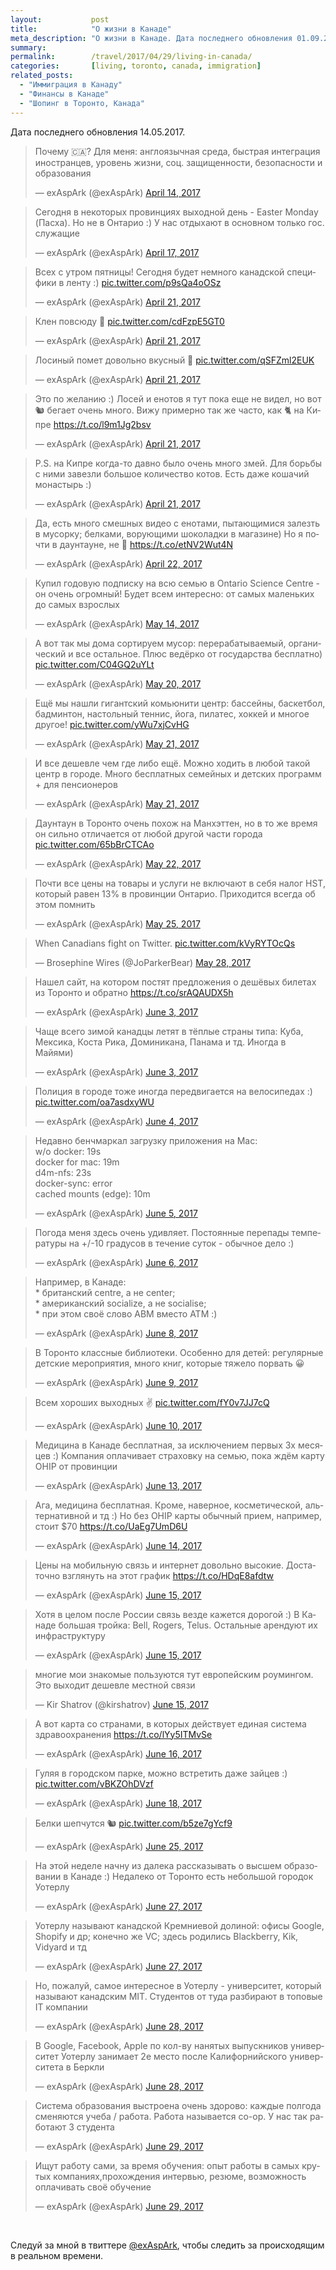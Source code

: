 ```yaml
---
layout:           post
title:            "О жизни в Канаде"
meta_description: "О жизни в Канаде. Дата последнего обновления 01.09.2017. Следуй за мной в твиттере @exAspArk, чтобы следить за происходящим в реальном времени :)"
summary:
permalink:        /travel/2017/04/29/living-in-canada/
categories:       [living, toronto, canada, immigration]
related_posts:
  - "Иммиграция в Канаду"
  - "Финансы в Канаде"
  - "Шопинг в Торонто, Канада"
---
```


Дата последнего обновления 14.05.2017.

<script src="//platform.twitter.com/widgets.js" charset="utf-8"></script>

<blockquote class="twitter-tweet" data-lang="en" data-link-color="#0076df" data-align="center"><p lang="ru" dir="ltr">Почему 🇨🇦? Для меня: англоязычная среда, быстрая интеграция иностранцев, уровень жизни, соц. защищенности, безопасности и образования</p>&mdash; exAspArk (@exAspArk) <a href="https://twitter.com/exAspArk/status/852765130605568000">April 14, 2017</a></blockquote>
<blockquote class="twitter-tweet" data-lang="en" data-link-color="#0076df" data-align="center"><p lang="ru" dir="ltr">Сегодня в некоторых провинциях выходной день - Easter Monday (Пасха). Но не в Онтарио :) У нас отдыхают в основном только гос. служащие</p>&mdash; exAspArk (@exAspArk) <a href="https://twitter.com/exAspArk/status/853852520065708032">April 17, 2017</a></blockquote>
<blockquote class="twitter-tweet" data-lang="en" data-link-color="#0076df" data-align="center"><p lang="ru" dir="ltr">Всех с утром пятницы! Сегодня будет немного канадской специфики в ленту :) <a href="https://t.co/p9sQa4oOSz">pic.twitter.com/p9sQa4oOSz</a></p>&mdash; exAspArk (@exAspArk) <a href="https://twitter.com/exAspArk/status/855302058760519680">April 21, 2017</a></blockquote>
<blockquote class="twitter-tweet" data-lang="en" data-link-color="#0076df" data-align="center"><p lang="ru" dir="ltr">Клен повсюду 🍁 <a href="https://t.co/cdFzpE5GT0">pic.twitter.com/cdFzpE5GT0</a></p>&mdash; exAspArk (@exAspArk) <a href="https://twitter.com/exAspArk/status/855358467124670464">April 21, 2017</a></blockquote>
<blockquote class="twitter-tweet" data-lang="en" data-link-color="#0076df" data-align="center"><p lang="ru" dir="ltr">Лосиный помет довольно вкусный 💩 <a href="https://t.co/qSFZml2EUK">pic.twitter.com/qSFZml2EUK</a></p>&mdash; exAspArk (@exAspArk) <a href="https://twitter.com/exAspArk/status/855474713409335301">April 21, 2017</a></blockquote>
<blockquote class="twitter-tweet" data-lang="en" data-link-color="#0076df" data-align="center"><p lang="ru" dir="ltr">Это по желанию :) Лосей и енотов я тут пока еще не видел, но вот 🐿️ бегает очень много. Вижу примерно так же часто, как 🐈 на Кипре <a href="https://t.co/l9m1Jg2bsv">https://t.co/l9m1Jg2bsv</a></p>&mdash; exAspArk (@exAspArk) <a href="https://twitter.com/exAspArk/status/855552407295668224">April 21, 2017</a></blockquote>
<blockquote class="twitter-tweet" data-lang="en" data-link-color="#0076df" data-align="center" data-conversation="none"><p lang="ru" dir="ltr">P.S. на Кипре когда-то давно было очень много змей. Для борьбы с ними завезли большое количество котов. Есть даже кошачий монастырь :)</p>&mdash; exAspArk (@exAspArk) <a href="https://twitter.com/exAspArk/status/855553525279064064">April 21, 2017</a></blockquote>
<blockquote class="twitter-tweet" data-lang="en" data-link-color="#0076df" data-align="center"><p lang="ru" dir="ltr">Да, есть много смешных видео с енотами, пытающимися залезть в мусорку; белками, ворующими шоколадки в магазине) Но я почти в даунтауне, не 👀 <a href="https://t.co/etNV2Wut4N">https://t.co/etNV2Wut4N</a></p>&mdash; exAspArk (@exAspArk) <a href="https://twitter.com/exAspArk/status/855772448482111489">April 22, 2017</a></blockquote>
<blockquote class="twitter-tweet" data-lang="en" data-link-color="#0076df" data-align="center"><p lang="ru" dir="ltr">Купил годовую подписку на всю семью в Ontario Science Centre - он очень огромный! Будет всем интересно: от самых маленьких до самых взрослых</p>&mdash; exAspArk (@exAspArk) <a href="https://twitter.com/exAspArk/status/863636875344568320">May 14, 2017</a></blockquote>
<blockquote class="twitter-tweet" data-lang="en" data-link-color="#0076df" data-align="center"><p lang="ru" dir="ltr">А вот так мы дома сортируем мусор: перерабатываемый, органический и все остальное. Плюс ведёрко от государства бесплатно) <a href="https://t.co/C04GQ2uYLt">pic.twitter.com/C04GQ2uYLt</a></p>&mdash; exAspArk (@exAspArk) <a href="https://twitter.com/exAspArk/status/865811248415481856">May 20, 2017</a></blockquote>
<blockquote class="twitter-tweet" data-lang="en" data-link-color="#0076df" data-align="center"><p lang="ru" dir="ltr">Ещё мы нашли гигантский комьюнити центр: бассейны, баскетбол, бадминтон, настольный теннис, йога, пилатес, хоккей и многое другое! <a href="https://t.co/yWu7xjCvHG">pic.twitter.com/yWu7xjCvHG</a></p>&mdash; exAspArk (@exAspArk) <a href="https://twitter.com/exAspArk/status/866173641960108033">May 21, 2017</a></blockquote>
<blockquote class="twitter-tweet" data-lang="en" data-link-color="#0076df" data-align="center"><p lang="ru" dir="ltr">И все дешевле чем где либо ещё. Можно ходить в любой такой центр в городе. Много бесплатных семейных и детских программ + для пенсионеров</p>&mdash; exAspArk (@exAspArk) <a href="https://twitter.com/exAspArk/status/866173894234972160">May 21, 2017</a></blockquote>
<blockquote class="twitter-tweet" data-lang="en" data-link-color="#0076df" data-align="center"><p lang="ru" dir="ltr">Даунтаун в Торонто очень похож на Манхэттен, но в то же время он сильно отличается от любой другой части города <a href="https://t.co/65bBrCTCAo">pic.twitter.com/65bBrCTCAo</a></p>&mdash; exAspArk (@exAspArk) <a href="https://twitter.com/exAspArk/status/866536038088527872">May 22, 2017</a></blockquote>
<blockquote class="twitter-tweet" data-lang="en" data-link-color="#0076df" data-align="center"><p lang="ru" dir="ltr">Почти все цены на товары и услуги не включают в себя налог HST, который равен 13% в провинции Онтарио. Приходится всегда об этом помнить</p>&mdash; exAspArk (@exAspArk) <a href="https://twitter.com/exAspArk/status/867623258908237824">May 25, 2017</a></blockquote>
<blockquote class="twitter-tweet" data-lang="en" data-link-color="#0076df" data-align="center"><p lang="en" dir="ltr">When Canadians fight on Twitter. <a href="https://t.co/kVyRYTOcQs">pic.twitter.com/kVyRYTOcQs</a></p>&mdash; Brosephine Wires (@JoParkerBear) <a href="https://twitter.com/JoParkerBear/status/868714546525069313">May 28, 2017</a></blockquote>
<blockquote class="twitter-tweet" data-lang="en" data-link-color="#0076df" data-align="center"><p lang="ru" dir="ltr">Нашел сайт, на котором постят предложения о дешёвых билетах из Торонто и обратно <a href="https://t.co/srAQAUDX5h">https://t.co/srAQAUDX5h</a></p>&mdash; exAspArk (@exAspArk) <a href="https://twitter.com/exAspArk/status/870884529413771265">June 3, 2017</a></blockquote>
<blockquote class="twitter-tweet" data-lang="en" data-link-color="#0076df" data-align="center"><p lang="ru" dir="ltr">Чаще всего зимой канадцы летят в тёплые страны типа: Куба, Мексика, Коста Рика, Доминикана, Панама и тд. Иногда в Майями)</p>&mdash; exAspArk (@exAspArk) <a href="https://twitter.com/exAspArk/status/870884854740787200">June 3, 2017</a></blockquote>
<blockquote class="twitter-tweet" data-lang="en" data-link-color="#0076df" data-align="center"><p lang="ru" dir="ltr">Полиция в городе тоже иногда передвигается на велосипедах :) <a href="https://t.co/oa7asdxyWU">pic.twitter.com/oa7asdxyWU</a></p>&mdash; exAspArk (@exAspArk) <a href="https://twitter.com/exAspArk/status/871246926674571264">June 4, 2017</a></blockquote>
<blockquote class="twitter-tweet" data-lang="en" data-link-color="#0076df" data-align="center"><p lang="und" dir="ltr">Недавно бенчмаркал загрузку приложения на Mac:<br>w/o docker: 19s<br>docker for mac: 19m<br>d4m-nfs: 23s<br>docker-sync: error<br>cached mounts (edge): 10m</p>&mdash; exAspArk (@exAspArk) <a href="https://twitter.com/exAspArk/status/871609543712796673">June 5, 2017</a></blockquote>
<blockquote class="twitter-tweet" data-lang="en" data-link-color="#0076df" data-align="center"><p lang="ru" dir="ltr">Погода меня здесь очень удивляет. Постоянные перепады температуры на +/-10 градусов в течение суток - обычное дело :)</p>&mdash; exAspArk (@exAspArk) <a href="https://twitter.com/exAspArk/status/871971703982882816">June 6, 2017</a></blockquote>
<blockquote class="twitter-tweet" data-lang="en" data-link-color="#0076df" data-align="center"><p lang="ru" dir="ltr">Например, в Канаде:<br>* британский centre, а не center;<br>* американский socialize, а не socialise;<br>* при этом своё слово ABM вместо ATM :)</p>&mdash; exAspArk (@exAspArk) <a href="https://twitter.com/exAspArk/status/872696898108436483">June 8, 2017</a></blockquote>
<blockquote class="twitter-tweet" data-lang="en" data-link-color="#0076df" data-align="center"><p lang="ru" dir="ltr">В Торонто классные библиотеки. Особенно для детей: регулярные детские мероприятия, много книг, которые тяжело порвать 😀</p>&mdash; exAspArk (@exAspArk) <a href="https://twitter.com/exAspArk/status/873058911430955008">June 9, 2017</a></blockquote>
<blockquote class="twitter-tweet" data-lang="en" data-link-color="#0076df" data-align="center"><p lang="ru" dir="ltr">Всем хороших выходных ✌️ <a href="https://t.co/fY0v7JJ7cQ">pic.twitter.com/fY0v7JJ7cQ</a></p>&mdash; exAspArk (@exAspArk) <a href="https://twitter.com/exAspArk/status/873421485251145728">June 10, 2017</a></blockquote>
<blockquote class="twitter-tweet" data-lang="en" data-link-color="#0076df" data-align="center"><p lang="ru" dir="ltr">Медицина в Канаде бесплатная, за исключением первых 3х месяцев :) Компания оплачивает страховку на семью, пока ждём карту OHIP от провинции</p>&mdash; exAspArk (@exAspArk) <a href="https://twitter.com/exAspArk/status/874508620137889792">June 13, 2017</a></blockquote>
<blockquote class="twitter-tweet" data-lang="en" data-link-color="#0076df" data-align="center"><p lang="ru" dir="ltr">Ага, медицина бесплатная. Кроме, наверное, косметической, альтернативной и тд :) Но без OHIP карты обычный прием, например, стоит $70 <a href="https://t.co/UaEg7UmD6U">https://t.co/UaEg7UmD6U</a></p>&mdash; exAspArk (@exAspArk) <a href="https://twitter.com/exAspArk/status/874959426318479366">June 14, 2017</a></blockquote>
<blockquote class="twitter-tweet" data-lang="en" data-link-color="#0076df" data-align="center"><p lang="ru" dir="ltr">Цены на мобильную связь и интернет довольно высокие. Достаточно взглянуть на этот график <a href="https://t.co/HDqE8afdtw">https://t.co/HDqE8afdtw</a></p>&mdash; exAspArk (@exAspArk) <a href="https://twitter.com/exAspArk/status/875233348641325056">June 15, 2017</a></blockquote>
<blockquote class="twitter-tweet" data-lang="en" data-link-color="#0076df" data-align="center"><p lang="ru" dir="ltr">Хотя в целом после России связь везде кажется дорогой :) В Канаде большая тройка: Bell, Rogers, Telus. Остальные арендуют их инфраструктуру</p>&mdash; exAspArk (@exAspArk) <a href="https://twitter.com/exAspArk/status/875233585132908544">June 15, 2017</a></blockquote>
<blockquote class="twitter-tweet" data-lang="en" data-link-color="#0076df" data-align="center"><p lang="ru" dir="ltr">многие мои знакомые пользуются тут европейским роумингом. Это выходит дешевле местной связи</p>&mdash; Kir Shatrov (@kirshatrov) <a href="https://twitter.com/kirshatrov/status/875416835679825920">June 15, 2017</a></blockquote>
<blockquote class="twitter-tweet" data-lang="en" data-link-color="#0076df" data-align="center"><p lang="ru" dir="ltr">А вот карта со странами, в которых действует единая система здравоохранения <a href="https://t.co/lYy5ITMvSe">https://t.co/lYy5ITMvSe</a></p>&mdash; exAspArk (@exAspArk) <a href="https://twitter.com/exAspArk/status/875709462463619072">June 16, 2017</a></blockquote>
<blockquote class="twitter-tweet" data-lang="en" data-link-color="#0076df" data-align="center"><p lang="ru" dir="ltr">Гуляя в городском парке, можно встретить даже зайцев :) <a href="https://t.co/vBKZOhDVzf">pic.twitter.com/vBKZOhDVzf</a></p>&mdash; exAspArk (@exAspArk) <a href="https://twitter.com/exAspArk/status/876320480898285568">June 18, 2017</a></blockquote>
<blockquote class="twitter-tweet" data-lang="en" data-link-color="#0076df" data-align="center"><p lang="ru" dir="ltr">Белки шепчутся 🐿️ <a href="https://t.co/b5ze7gYcf9">pic.twitter.com/b5ze7gYcf9</a></p>&mdash; exAspArk (@exAspArk) <a href="https://twitter.com/exAspArk/status/878857086792282112">June 25, 2017</a></blockquote>
<blockquote class="twitter-tweet" data-lang="en" data-link-color="#0076df" data-align="center"><p lang="ru" dir="ltr">На этой неделе начну из далека рассказывать о высшем образовании в Канаде :) Недалеко от Торонто есть небольшой городок Уотерлу</p>&mdash; exAspArk (@exAspArk) <a href="https://twitter.com/exAspArk/status/879581850263486465">June 27, 2017</a></blockquote>
<blockquote class="twitter-tweet" data-lang="en" data-link-color="#0076df" data-align="center"><p lang="ru" dir="ltr">Уотерлу называют канадской Кремниевой долиной: офисы Google, Shopify и др; конечно же VC; здесь родились Blackberry, Kik, Vidyard и тд</p>&mdash; exAspArk (@exAspArk) <a href="https://twitter.com/exAspArk/status/879582073211801600">June 27, 2017</a></blockquote>
<blockquote class="twitter-tweet" data-lang="en" data-link-color="#0076df" data-align="center"><p lang="ru" dir="ltr">Но, пожалуй, самое интересное в Уотерлу - университет, который называют канадским MIT. Студентов от туда разбирают в топовые IT компании</p>&mdash; exAspArk (@exAspArk) <a href="https://twitter.com/exAspArk/status/879944464390914048">June 28, 2017</a></blockquote>
<blockquote class="twitter-tweet" data-lang="en" data-link-color="#0076df" data-align="center"><p lang="ru" dir="ltr">В Google, Facebook, Apple по кол-ву нанятых выпускников университет Уотерлу занимает 2е место после Калифорнийского университета в Беркли</p>&mdash; exAspArk (@exAspArk) <a href="https://twitter.com/exAspArk/status/879944689704685568">June 28, 2017</a></blockquote>
<blockquote class="twitter-tweet" data-lang="en" data-link-color="#0076df" data-align="center"><p lang="ru" dir="ltr">Система образования выстроена очень здорово: каждые полгода сменяются учеба / работа. Работа называется co-op. У нас так работают 3 студента</p>&mdash; exAspArk (@exAspArk) <a href="https://twitter.com/exAspArk/status/880306838436274177">June 29, 2017</a></blockquote>
<blockquote class="twitter-tweet" data-lang="en" data-link-color="#0076df" data-align="center"><p lang="ru" dir="ltr">Ищут работу сами, за время обучения: опыт работы в самых крутых компаниях,прохождения интервью, резюме, возможность оплачивать своё обучение</p>&mdash; exAspArk (@exAspArk) <a href="https://twitter.com/exAspArk/status/880307064886755328">June 29, 2017</a></blockquote>

<br />

Следуй за мной в твиттере [@exAspArk](https://twitter.com/exaspark), чтобы следить за происходящим в реальном времени.
